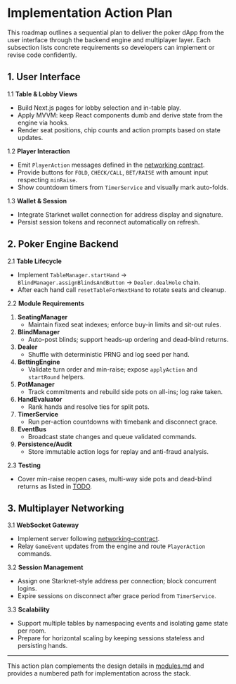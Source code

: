 # Implementation Action Plan

This roadmap outlines a sequential plan to deliver the poker dApp from the user interface through the backend engine and multiplayer layer. Each subsection lists concrete requirements so developers can implement or revise code confidently.

## 1. User Interface

1.1 **Table & Lobby Views**
- Build Next.js pages for lobby selection and in-table play.
- Apply MVVM: keep React components dumb and derive state from the engine via hooks.
- Render seat positions, chip counts and action prompts based on state updates.

1.2 **Player Interaction**
- Emit `PlayerAction` messages defined in the [networking contract](./networking-contract.md).
- Provide buttons for `FOLD`, `CHECK/CALL`, `BET/RAISE` with amount input respecting `minRaise`.
- Show countdown timers from `TimerService` and visually mark auto-folds.

1.3 **Wallet & Session**
- Integrate Starknet wallet connection for address display and signature.
- Persist session tokens and reconnect automatically on refresh.

## 2. Poker Engine Backend

2.1 **Table Lifecycle**
- Implement `TableManager.startHand` → `BlindManager.assignBlindsAndButton` → `Dealer.dealHole` chain.
- After each hand call `resetTableForNextHand` to rotate seats and cleanup.

2.2 **Module Requirements**
1. **SeatingManager**
   - Maintain fixed seat indexes; enforce buy-in limits and sit-out rules.
2. **BlindManager**
   - Auto-post blinds; support heads-up ordering and dead-blind returns.
3. **Dealer**
   - Shuffle with deterministic PRNG and log seed per hand.
4. **BettingEngine**
   - Validate turn order and min-raise; expose `applyAction` and `startRound` helpers.
5. **PotManager**
   - Track commitments and rebuild side pots on all-ins; log rake taken.
6. **HandEvaluator**
   - Rank hands and resolve ties for split pots.
7. **TimerService**
   - Run per-action countdowns with timebank and disconnect grace.
8. **EventBus**
   - Broadcast state changes and queue validated commands.
9. **Persistence/Audit**
   - Store immutable action logs for replay and anti-fraud analysis.

2.3 **Testing**
- Cover min-raise reopen cases, multi-way side pots and dead-blind returns as listed in [TODO](./TODO.md).

## 3. Multiplayer Networking

3.1 **WebSocket Gateway**
- Implement server following [networking-contract](./networking-contract.md).
- Relay `GameEvent` updates from the engine and route `PlayerAction` commands.

3.2 **Session Management**
- Assign one Starknet-style address per connection; block concurrent logins.
- Expire sessions on disconnect after grace period from `TimerService`.

3.3 **Scalability**
- Support multiple tables by namespacing events and isolating game state per room.
- Prepare for horizontal scaling by keeping sessions stateless and persisting hands.

---

This action plan complements the design details in [modules.md](./modules.md) and provides a numbered path for implementation across the stack.
